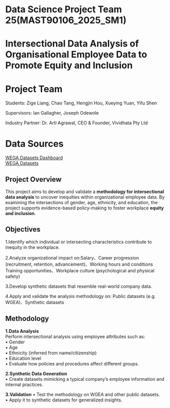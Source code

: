 # Data Science Project Team 25(MAST90106_2025_SM1)
# Intersectional Data Analysis of Organisational Employee Data to Promote Equity and Inclusion 
# Project Team
Students: Zige Liang, Chao Tang, Hengjin Hou, Xueying Yuan, Yifu Shen  

Supervisors: Ian Gallagher, Joseph Odewole  

Industry Partner: Dr. Arti Agrawal, CEO & Founder, Vividhata Pty Ltd  

# Data Sources
[WEGA Datasets Dashboard](https://www.wgea.gov.au/Data-Explorer)  
[WEGA Datasets ](https://data.gov.au/dataset/ds-dga-4d35cd80-2538-4705-82f3-d0d18e823d98/details?q=wgea)

## Project Overview
  This project aims to develop and validate a **methodology for intersectional data analysis** to uncover inequities within organizational employee data. By examining the intersections of gender, age, ethnicity, and education, the project supports evidence-based policy-making to foster workplace **equity and inclusion**.
  
## Objectives
 1.Identify which individual or intersecting characteristics contribute to inequity in the workplace.  
 
 2.Analyze organizational impact on:Salary、Career progression (recruitment, retention, advancement)、Working hours and conditions
   Training opportunities、Workplace culture (psychological and physical safety)  
   
 3.Develop synthetic datasets that resemble real-world company data.  
 
 4.Apply and validate the analysis methodology on: Public datasets (e.g. WGEA)、Synthetic datasets  

## Methodology  
**1.Data Analysis**  
Perform intersectional analysis using employee attributes such as:  
•	Gender  
•	Age  
•	Ethnicity (inferred from name/citizenship)  
•	Education level  
•	Evaluate how policies and procedures affect different groups.  

**2.Synthetic Data Generation**  
•	Create datasets mimicking a typical company’s employee information and internal practices.  

**3.Validation**
•	Test the methodology on WGEA and other public datasets.  
•	Apply it to synthetic datasets for generalized insights.  
 


